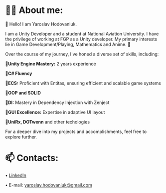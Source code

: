 # 🧑‍🦱 About me:
👋 Hello! I am Yaroslav Hodovaniuk.

I am a Unity Developer and a student at National Aviation University. I have the privilege of working at FGP as a Unity developer. My primary interests lie in Game Development/Playing, Mathematics and Anime. 👀

Over the course of my journey, I've honed a diverse set of skills, including:

📌**Unity Engine Mastery:** 2 years experience 

📌**C# Fluency** 

📌**ECS:** Proficient with Entitas, ensuring efficient and scalable game systems

📌**OOP and SOLID**

📌**DI:** Mastery in Dependency Injection with Zenject

📌**GUI Excellence:** Expertise in adaptive UI layout

📌**UniRx, DOTwenn** and other techologies

For a deeper dive into my projects and accomplishments, feel free to explore further.
# 📫 Contacts:
• [LinkedIn](https://www.linkedin.com/in/yaroslav-hodovaniuk-063526242/)

• E-mail: yaroslav.hodovaniuk@gmail.com
